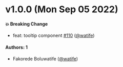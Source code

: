 # v1.0.0 (Mon Sep 05 2022)

#### 💥 Breaking Change

- feat: tooltip component [#110](https://github.com/watife/dorai-ui/pull/110) ([@watife](https://github.com/watife))

#### Authors: 1

- Fakorede Boluwatife ([@watife](https://github.com/watife))
